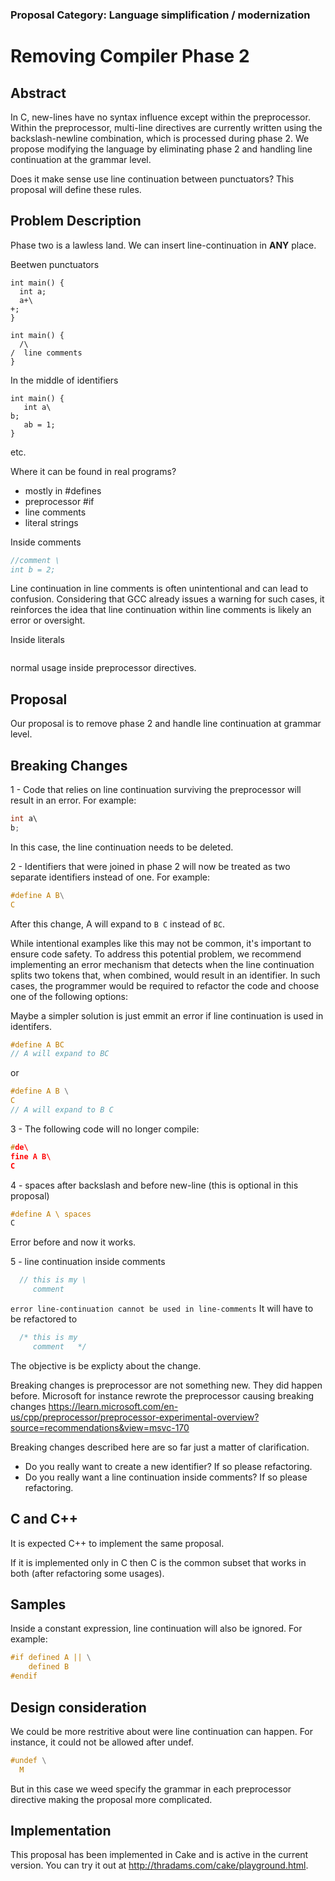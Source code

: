 ### Proposal Category: Language simplification / modernization


# Removing Compiler Phase 2

## Abstract

In C, new-lines have no syntax influence except within the preprocessor.
Within the preprocessor, multi-line directives are currently written using the backslash-newline combination,
which is processed during phase 2. 
We propose modifying the language by eliminating phase 2 and handling line continuation at the grammar level.

Does it make sense use line continuation between punctuators? This proposal will define these rules.

## Problem Description

Phase two is a lawless land. We can insert line-continuation in **ANY** place.

Beetwen punctuators

```
int main() {
  int a;
  a+\
+;
}
```

```
int main() {
  /\
/  line comments
}
```
In the middle of identifiers

```
int main() {
   int a\
b;
   ab = 1;
}
```
etc.


Where it can be found in real programs?

 - mostly in #defines
 - preprocessor #if
 - line comments
 - literal strings
 

Inside comments
```c
//comment \
int b = 2;
```
Line continuation in line comments is often unintentional and can lead to confusion.
Considering that GCC already issues a warning for such cases, it reinforces the idea that 
line continuation within line comments is likely an error or oversight.

Inside literals
```c

```
normal usage inside preprocessor directives.

## Proposal

Our proposal is to remove phase 2 and handle line continuation at grammar level.

## Breaking Changes

1 - Code that relies on line continuation surviving the preprocessor will result in an error. For example:

```c
int a\
b;
```

In this case, the line continuation needs to be deleted.

2 - Identifiers that were joined in phase 2 will now be treated as two separate identifiers instead of one. For example:

```c
#define A B\
C
```

After this change, A will expand to `B C` instead of `BC`.

While intentional examples like this may not be common, it's important to ensure code safety.
To address this potential problem, we recommend implementing an error mechanism that detects when the line continuation splits two tokens that, when combined, would result in an identifier. In such cases, the programmer would be required to refactor the code and choose one of the following options:

Maybe a simpler solution is just emmit an error if line continuation is used in identifers.

```c
#define A BC
// A will expand to BC
```
or 

```c
#define A B \
C
// A will expand to B C
```

3 - The following code will no longer compile:

```c
#de\
fine A B\
C
```

4 - spaces after backslash and before new-line (this is optional in this proposal)

```c
#define A \ spaces
C
```
Error before and now it works.

5 - line continuation inside comments

```c  
  // this is my \
     comment      
```
`error line-continuation cannot be used in line-comments`
It will have to be refactored to

```c  
  /* this is my
     comment   */
```
The objective is be explicty about the change.

Breaking changes is preprocessor are not something new. They did happen before.
Microsoft for instance rewrote the preprocessor causing breaking changes
https://learn.microsoft.com/en-us/cpp/preprocessor/preprocessor-experimental-overview?source=recommendations&view=msvc-170

Breaking changes described here are so far just a matter of clarification. 

- Do you really want to create a new identifier? If so please refactoring.
- Do you really want a line continuation inside comments? If so please refactoring.


## C and C++

It is expected C++ to implement the same proposal.

If it is implemented only in C then C is the common subset that works in both (after refactoring some usages).

## Samples

Inside a constant expression, line continuation will also be ignored. For example:

```c
#if defined A || \
    defined B 
#endif
```
## Design consideration
We could be more restritive about were line continuation can happen. For instance, it could not be allowed
after undef.

```c
#undef \
  M
```
But in this case we weed specify the grammar in each preprocessor directive making the proposal more complicated.


## Implementation

This proposal has been implemented in Cake and is active in the current version. You can try it out at http://thradams.com/cake/playground.html.



